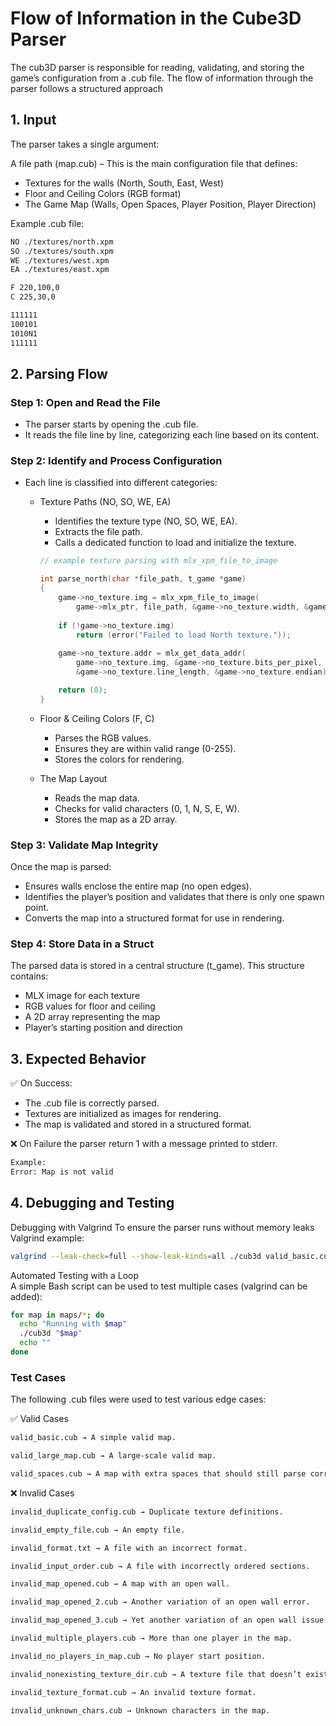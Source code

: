 # Flow of Information in the Cube3D Parser
The cub3D parser is responsible for reading, validating, and storing the game’s configuration from a .cub file. 
The flow of information through the parser follows a structured approach

## 1. Input
The parser takes a single argument:

A file path (map.cub) – This is the main configuration file that defines:
- Textures for the walls (North, South, East, West)
- Floor and Ceiling Colors (RGB format)
- The Game Map (Walls, Open Spaces, Player Position, Player Direction)

Example .cub file:

``` txt
NO ./textures/north.xpm
SO ./textures/south.xpm
WE ./textures/west.xpm
EA ./textures/east.xpm

F 220,100,0
C 225,30,0

111111
100101
1010N1
111111
```

## 2. Parsing Flow

### Step 1: Open and Read the File
 - The parser starts by opening the .cub file.
 - It reads the file line by line, categorizing each line based on its content.

### Step 2: Identify and Process Configuration
 - Each line is classified into different categories:
	- Texture Paths (NO, SO, WE, EA)
		- Identifies the texture type (NO, SO, WE, EA).
		- Extracts the file path.
		- Calls a dedicated function to load and initialize the texture.

		```c
		// example texture parsing with mlx_xpm_file_to_image

		int parse_north(char *file_path, t_game *game)
		{
			game->no_texture.img = mlx_xpm_file_to_image(
				game->mlx_ptr, file_path, &game->no_texture.width, &game->no_texture.height);
			
			if (!game->no_texture.img)
				return (error("Failed to load North texture."));
			
			game->no_texture.addr = mlx_get_data_addr(
				game->no_texture.img, &game->no_texture.bits_per_pixel, 
				&game->no_texture.line_length, &game->no_texture.endian);

			return (0);
		}  
		```  
	- Floor & Ceiling Colors (F, C)
		- Parses the RGB values.
		- Ensures they are within valid range (0-255).
		- Stores the colors for rendering.
	- The Map Layout
		- Reads the map data.
		- Checks for valid characters (0, 1, N, S, E, W).
		- Stores the map as a 2D array.


### Step 3: Validate Map Integrity

Once the map is parsed:
- Ensures walls enclose the entire map (no open edges).
- Identifies the player’s position and validates that there is only one spawn point.
- Converts the map into a structured format for use in rendering.

### Step 4: Store Data in a Struct

The parsed data is stored in a central structure (t_game). 
This structure contains:
- MLX image for each texture
- RGB values for floor and ceiling
- A 2D array representing the map
- Player’s starting position and direction

## 3. Expected Behavior
✅ On Success:  
- The .cub file is correctly parsed.  
- Textures are initialized as images for rendering.  
- The map is validated and stored in a structured format.  
  
❌ On Failure the parser return 1 with a message printed to stderr.
```txt
Example:
Error: Map is not valid
```  
## 4. Debugging and Testing
Debugging with Valgrind
To ensure the parser runs without memory leaks  
Valgrind example:

```sh
valgrind --leak-check=full --show-leak-kinds=all ./cub3d valid_basic.cub
```

Automated Testing with a Loop  
A simple Bash script can be used to test multiple cases (valgrind can be added):

```sh
for map in maps/*; do                 
  echo "Running with $map"
  ./cub3d "$map"
  echo ""
done
```
### Test Cases
The following .cub files were used to test various edge cases:

✅ Valid Cases  
```txt
valid_basic.cub → A simple valid map.  

valid_large_map.cub → A large-scale valid map.  

valid_spaces.cub → A map with extra spaces that should still parse correctly.  
```  
❌ Invalid Cases
```txt
invalid_duplicate_config.cub → Duplicate texture definitions.

invalid_empty_file.cub → An empty file.

invalid_format.txt → A file with an incorrect format.

invalid_input_order.cub → A file with incorrectly ordered sections.

invalid_map_opened.cub → A map with an open wall.

invalid_map_opened_2.cub → Another variation of an open wall error.

invalid_map_opened_3.cub → Yet another variation of an open wall issue.

invalid_multiple_players.cub → More than one player in the map.

invalid_no_players_in_map.cub → No player start position.

invalid_nonexisting_texture_dir.cub → A texture file that doesn’t exist.

invalid_texture_format.cub → An invalid texture format.

invalid_unknown_chars.cub → Unknown characters in the map.
```

